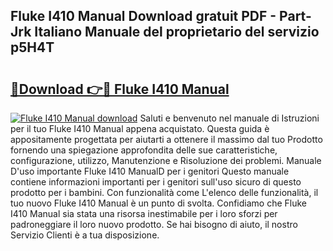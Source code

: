 ## Fluke I410 Manual Download gratuit PDF - Part-Jrk Italiano Manuale del proprietario del servizio p5H4T

# <h2><a href="http://dfeuuy0.blite.top/?on=Fluke+I410+Manual">🔗Download 👉🔴 Fluke I410 Manual</a></h2>

[![Fluke I410 Manual download](https://i.imgur.com/lujVjoI.png)](http://dfeuuy0.blite.top/?on=Fluke+I410+Manual)
Saluti e benvenuto nel manuale di Istruzioni per il tuo Fluke I410 Manual appena acquistato. Questa guida è appositamente progettata per aiutarti a ottenere il massimo dal tuo Prodotto fornendo una spiegazione approfondita delle sue caratteristiche, configurazione, utilizzo, Manutenzione e Risoluzione dei problemi. Manuale D'uso importante Fluke I410 ManualD per i genitori Questo manuale contiene informazioni importanti per i genitori sull'uso sicuro di questo prodotto per i bambini. Con funzionalità come L'elenco delle funzionalità, il tuo nuovo Fluke I410 Manual è un punto di svolta. Confidiamo che Fluke I410 Manual sia stata una risorsa inestimabile per i loro sforzi per padroneggiare il loro nuovo prodotto. Se hai bisogno di aiuto, il nostro Servizio Clienti è a tua disposizione.
